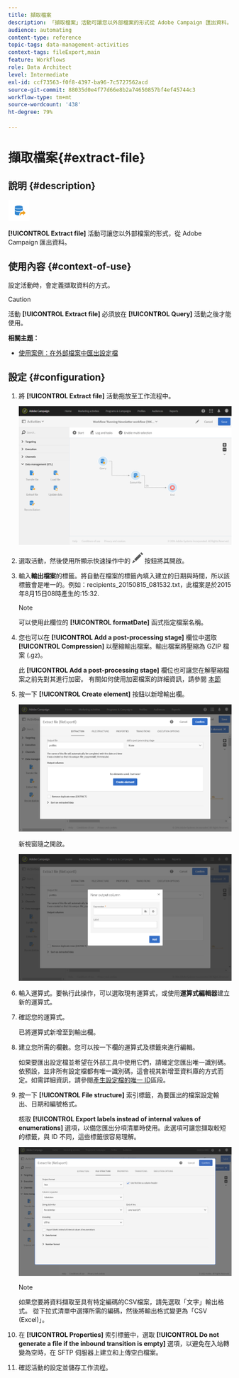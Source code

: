 ```yaml
---
title: 擷取檔案
description: 「擷取檔案」活動可讓您以外部檔案的形式從 Adobe Campaign 匯出資料。
audience: automating
content-type: reference
topic-tags: data-management-activities
context-tags: fileExport,main
feature: Workflows
role: Data Architect
level: Intermediate
exl-id: ccf73563-f0f8-4397-ba96-7c5727562acd
source-git-commit: 88035d0e4f77d66e8b2a74650857bf4ef45744c3
workflow-type: tm+mt
source-wordcount: '438'
ht-degree: 79%

---
```


# 擷取檔案{#extract-file}

## 說明 {#description}

![](assets/export.png)

**[!UICONTROL Extract file]** 活動可讓您以外部檔案的形式，從 Adobe Campaign 匯出資料。

## 使用內容 {#context-of-use}

設定活動時，會定義擷取資料的方式。

>[!CAUTION]
>
>活動 **[!UICONTROL Extract file]** 必須放在 **[!UICONTROL Query]** 活動之後才能使用。

**相關主題：**

* [使用案例：在外部檔案中匯出設定檔](../../automating/using/exporting-profiles-in-file.md)

## 設定 {#configuration}

1. 將 **[!UICONTROL Extract file]** 活動拖放至工作流程中。

   ![](assets/wkf_data_export1.png)

1. 選取活動，然後使用所顯示快速操作中的 ![](assets/edit_darkgrey-24px.png) 按鈕將其開啟。
1. 輸入&#x200B;**輸出檔案**&#x200B;的標籤。將自動在檔案的標籤內填入建立的日期與時間，所以該標籤會是唯一的。例如：recipients_20150815_081532.txt，此檔案是於2015年8月15日08時產生的:15:32.

   >[!NOTE]
   >
   >可以使用此欄位的 **[!UICONTROL formatDate]** 函式指定檔案名稱。

1. 您也可以在 **[!UICONTROL Add a post-processing stage]** 欄位中選取 **[!UICONTROL Compression]** 以壓縮輸出檔案。輸出檔案將壓縮為 GZIP 檔案 (.gz)。

   此 **[!UICONTROL Add a post-processing stage]** 欄位也可讓您在解壓縮檔案之前先對其進行加密。 有關如何使用加密檔案的詳細資訊，請參閱 [本節](../../automating/using/managing-encrypted-data.md)

1. 按一下 **[!UICONTROL Create element]** 按鈕以新增輸出欄。

   ![](assets/wkf_data_export2.png)

   新視窗隨之開啟。

   ![](assets/wkf_data_export3.png)

1. 輸入運算式。要執行此操作，可以選取現有運算式，或使用&#x200B;**運算式編輯器**&#x200B;建立新的運算式。
1. 確認您的運算式。

   已將運算式新增至到輸出欄。

1. 建立您所需的欄數。您可以按一下欄的運算式及標籤來進行編輯。

   如果要匯出設定檔並希望在外部工具中使用它們，請確定您匯出唯一識別碼。依預設，並非所有設定檔都有唯一識別碼，這會視其新增至資料庫的方式而定。如需詳細資訊，請參閱[產生設定檔的唯一 ID](../../developing/using/configuring-the-resource-s-data-structure.md#generating-a-unique-id-for-profiles-and-custom-resources)區段。

1. 按一下 **[!UICONTROL File structure]** 索引標籤，為要匯出的檔案設定輸出、日期和編號格式。

   核取 **[!UICONTROL Export labels instead of internal values of enumerations]** 選項，以備您匯出分項清單時使用。此選項可讓您擷取較短的標籤，與 ID 不同，這些標籤很容易理解。

   ![](assets/extract-file-file-structure.png)

   >[!NOTE]
   >
   >如果您要將資料擷取至具有特定編碼的CSV檔案，請先選取「文字」輸出格式。 從下拉式清單中選擇所需的編碼，然後將輸出格式變更為「CSV (Excel)」。

1. 在 **[!UICONTROL Properties]** 索引標籤中，選取 **[!UICONTROL Do not generate a file if the inbound transition is empty]** 選項，以避免在入站轉變為空時，在 SFTP 伺服器上建立和上傳空白檔案。
1. 確認活動的設定並儲存工作流程。
